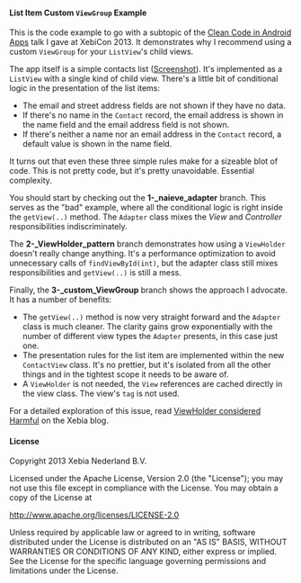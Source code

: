 #### List Item Custom `ViewGroup` Example

This is the code example to go with a subtopic of the [Clean Code in Android
Apps][1] talk I gave at XebiCon 2013. It demonstrates why I recommend using a
custom `ViewGroup` for your `ListView`'s child views.

The app itself is a simple contacts list ([Screenshot][screenshot]). 
It's implemented as a `ListView` with a single kind of child view. There's a
little bit of conditional logic in the presentation of the list items:

* The email and street address fields are not shown if they have no data.
* If there's no name in the `Contact` record, the email address is shown in the
  name field and the email address field is not shown.
* If there's neither a name nor an email address in the `Contact` record, a
  default value is shown in the name field.

It turns out that even these three simple rules make for a sizeable blot of
code. This is not pretty code, but it's pretty unavoidable. Essential
complexity.

You should start by checking out the **1-_naieve_adapter** branch. This serves
as the "bad" example, where all the conditional logic is right inside the
`getView(..)` method. The `Adapter` class mixes the *View* and *Controller*
responsibilities indiscriminately.

The **2-_ViewHolder_pattern** branch demonstrates how using a `ViewHolder`
doesn't really change anything. It's a performance optimization to avoid
unnecessary calls of `findViewById(int)`, but the adapter class still mixes
responsibilities and `getView(..)` is still a mess.

Finally, the **3-_custom_ViewGroup** branch shows the approach I advocate. It
has a number of benefits:

* The `getView(..)` method is now very straight forward and the `Adapter` class
  is much cleaner. The clarity gains grow exponentially with the number of
  different view types the `Adapter` presents, in this case just one.
* The presentation rules for the list item are implemented within the new
  `ContactView` class.  It's no prettier, but it's isolated from all the other
  things and in the tightest scope it needs to be aware of.
* A `ViewHolder` is not needed, the `View` references are cached directly in the
  view class. The view's `tag` is not used.

For a detailed exploration of this issue, read [ViewHolder considered Harmful][vhh]
on the Xebia blog.

[1]: http://www.xebicon.nl/workshops/clean-code-in-android-apps
[screenshot]: https://raw.github.com/xebia/xebicon-2013__cc-in-aa/master/Framed_Screenshot.png
[vhh]: http://blog.xebia.com/2013/07/22/viewholder-considered-harmful/

#### License

Copyright 2013 Xebia Nederland B.V.

Licensed under the Apache License, Version 2.0 (the "License");
you may not use this file except in compliance with the License.
You may obtain a copy of the License at

  http://www.apache.org/licenses/LICENSE-2.0

Unless required by applicable law or agreed to in writing, software
distributed under the License is distributed on an "AS IS" BASIS,
WITHOUT WARRANTIES OR CONDITIONS OF ANY KIND, either express or implied.
See the License for the specific language governing permissions and
limitations under the License.

